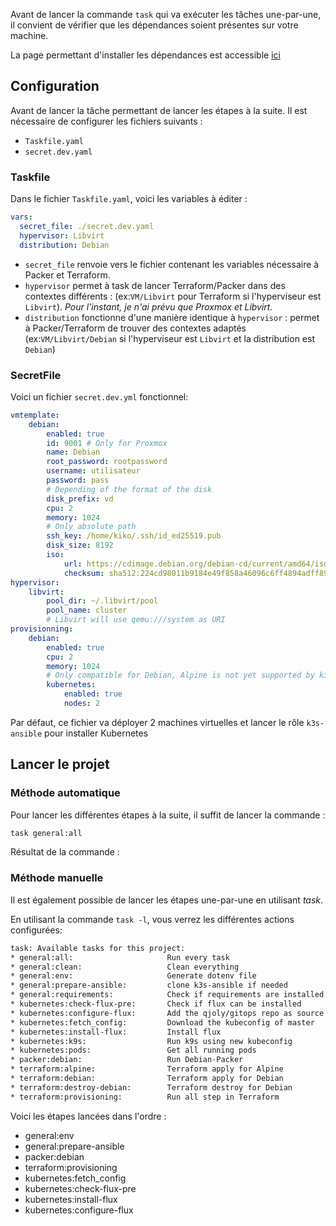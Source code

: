 ﻿
Avant de lancer la commande `task` qui va exécuter les tâches une-par-une, il convient de vérifier que les dépendances soient présentes sur votre machine.

La page permettant d'installer les dépendances est accessible [ici](../dep/)

## Configuration

Avant de lancer la tâche permettant de lancer les étapes à la suite. Il est nécessaire de configurer les fichiers suivants :

- `Taskfile.yaml`
- `secret.dev.yaml`

### Taskfile

Dans le fichier `Taskfile.yaml`, voici les variables à éditer :

```yml
vars:
  secret_file: ./secret.dev.yaml
  hypervisor: Libvirt
  distribution: Debian 
```

- `secret_file` renvoie vers le fichier contenant les variables nécessaire à Packer et Terraform.
- `hypervisor` permet à task de lancer Terraform/Packer dans des contextes différents : (ex:`VM/Libvirt` pour Terraform si l'hyperviseur est `Libvirt`).
*Pour l'instant, je n'ai prévu que Proxmox et Libvirt.*
- `distribution` fonctionne d'une manière identique à `hypervisor` : permet à Packer/Terraform de trouver des contextes adaptés (ex:`VM/Libvirt/Debian` si l'hyperviseur est `Libvirt` et la distribution est `Debian`)

### SecretFile

Voici un fichier `secret.dev.yml` fonctionnel:

```yaml
vmtemplate:
    debian:
        enabled: true
        id: 9001 # Only for Proxmox
        name: Debian
        root_password: rootpassword
        username: utilisateur
        password: pass
        # Depending of the format of the disk
        disk_prefix: vd
        cpu: 2
        memory: 1024
        # Only absolute path
        ssh_key: /home/kiko/.ssh/id_ed25519.pub
        disk_size: 8192
        iso:
            url: https://cdimage.debian.org/debian-cd/current/amd64/iso-cd/debian-11.6.0-amd64-netinst.iso
            checksum: sha512:224cd98011b9184e49f858a46096c6ff4894adff8945ce89b194541afdfd93b73b4666b0705234bd4dff42c0a914fdb6037dd0982efb5813e8a553d8e92e6f51
hypervisor:
    libvirt:
        pool_dir: ~/.libvirt/pool
        pool_name: cluster
        # Libvirt will use qemu:///system as URI
provisionning:
    debian:
        enabled: true
        cpu: 2
        memory: 1024
        # Only compatible for Debian, Alpine is not yet supported by k3s-ansible
        kubernetes:
            enabled: true
            nodes: 2
```

Par défaut, ce fichier va déployer 2 machines virtuelles et lancer le rôle `k3s-ansible` pour installer Kubernetes

## Lancer le projet 

### Méthode automatique

Pour lancer les différentes étapes à la suite, il suffit de lancer la commande :

```bash
task general:all
```

Résultat de la commande :
<script async id="asciicast-W1I0WheIlBW2pWPSfclnfTTAD" src="https://asciinema.org/a/W1I0WheIlBW2pWPSfclnfTTAD.js"></script>

### Méthode manuelle

Il est également possible de lancer les étapes une-par-une en utilisant *task*.

En utilisant la commande `task -l`, vous verrez les différentes actions configurées:

```bash
task: Available tasks for this project:
* general:all:                     Run every task
* general:clean:                   Clean everything
* general:env:                     Generate dotenv file
* general:prepare-ansible:         clone k3s-ansible if needed
* general:requirements:            Check if requirements are installed
* kubernetes:check-flux-pre:       Check if flux can be installed
* kubernetes:configure-flux:       Add the qjoly/gitops repo as source in flux
* kubernetes:fetch_config:         Download the kubeconfig of master
* kubernetes:install-flux:         Install flux
* kubernetes:k9s:                  Run k9s using new kubeconfig
* kubernetes:pods:                 Get all running pods
* packer:debian:                   Run Debian-Packer
* terraform:alpine:                Terraform apply for Alpine
* terraform:debian:                Terraform apply for Debian
* terraform:destroy-debian:        Terraform destroy for Debian
* terraform:provisioning:          Run all step in Terraform
```

Voici les étapes lancées dans l'ordre :

- general:env
- general:prepare-ansible
- packer:debian
- terraform:provisioning
- kubernetes:fetch_config
- kubernetes:check-flux-pre
- kubernetes:install-flux
- kubernetes:configure-flux
